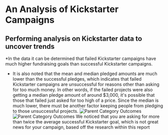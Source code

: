 # An Analysis of Kickstarter Campaigns
## Performing analysis on Kickstarter data to uncover trends
*In the data it can be determined that failed Kickstarter campaigns have much higher fundraising goals than successful Kickstarter campaigns. 
 * It is also noted that the mean and median pledged amounts are much lower than the successful pledges, which indicates that failed Kickstarter campaigns are unsuccessful for reasons other than asking for too much money. In other words, if the failed projects were also getting a median pledge amount of around $3,000, it's possible that those that failed just asked for too high of a price. Since the median is much lower, there must be another factor keeping people from pledging to those unsuccessful projects. 
![Parent Category Outcomes](https://user-images.githubusercontent.com/94081212/147017566-38de28ad-6209-4310-902d-afcad0b06d08.png)
![Parent Category Outcomes](https://user-images.githubusercontent.com/94081212/147017566-38de28ad-6209-4310-902d-afcad0b06d08.png)
We noticed that you are asking for more than twice the average successful Kickstarter goal, which is not great news for your campaign, based off the research within this report
